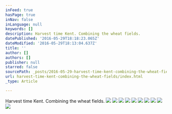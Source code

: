 ```yaml
---
inFeed: true
hasPage: true
inNav: false
inLanguage: null
keywords: []
description: Harvest time Kent. Combining the wheat fields.
datePublished: '2016-05-29T18:18:23.065Z'
dateModified: '2016-05-29T18:13:04.637Z'
title: ''
author: []
authors: []
publisher: null
starred: false
sourcePath: _posts/2016-05-29-harvest-time-kent-combining-the-wheat-fields.md
url: harvest-time-kent-combining-the-wheat-fields/index.html
_type: Article

---
```

Harvest time Kent. Combining the wheat fields.
![](https://the-grid-user-content.s3-us-west-2.amazonaws.com/77f190bc-da37-4e26-8977-ec46d5ccbbea.jpg)
![](https://the-grid-user-content.s3-us-west-2.amazonaws.com/d1d70da1-4ba2-4ef0-a51d-fdeef0657caf.jpg)
![](https://the-grid-user-content.s3-us-west-2.amazonaws.com/32705659-1186-4cec-8c8b-9225a7a43b2e.jpg)
![](https://the-grid-user-content.s3-us-west-2.amazonaws.com/78af29a9-07e6-4677-80d0-c6e49d47407f.jpg)
![](https://the-grid-user-content.s3-us-west-2.amazonaws.com/53c89a7c-2082-4b99-bb64-ef6ab244ea67.jpg)
![](https://the-grid-user-content.s3-us-west-2.amazonaws.com/478b2cf5-e639-42f6-8830-355b08c53c78.jpg)
![](https://the-grid-user-content.s3-us-west-2.amazonaws.com/bc399ec5-3e89-46ef-81e9-ed5a3c139c0d.jpg)
![](https://the-grid-user-content.s3-us-west-2.amazonaws.com/25a6b68a-3196-4325-b836-b8de170fd6b9.jpg)
![](https://the-grid-user-content.s3-us-west-2.amazonaws.com/54bf8d5a-ad2a-442a-b341-3292310af3bc.jpg)
![](https://the-grid-user-content.s3-us-west-2.amazonaws.com/17d5f76b-b51e-42c0-897f-55b9f54b67b8.jpg)